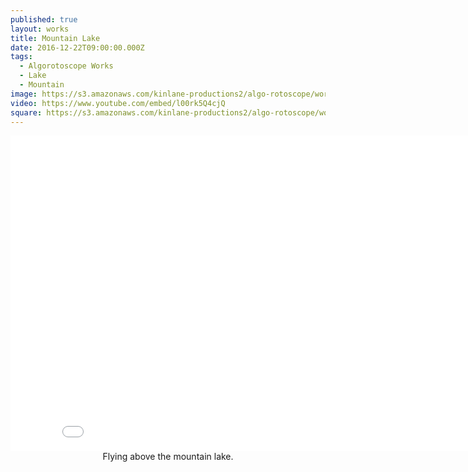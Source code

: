 ```yaml
---
published: true
layout: works
title: Mountain Lake
date: 2016-12-22T09:00:00.000Z
tags:
  - Algorotoscope Works
  - Lake
  - Mountain
image: https://s3.amazonaws.com/kinlane-productions2/algo-rotoscope/working/mountain-lake.png
video: https://www.youtube.com/embed/l00rk5Q4cjQ
square: https://s3.amazonaws.com/kinlane-productions2/algo-rotoscope/working/mountain-lake-square.png
---
```

<center><iframe width="853" height="505" src="{{ page.video }}" frameborder="0" allowfullscreen></iframe></center>
<center>Flying above the mountain lake.</center>
